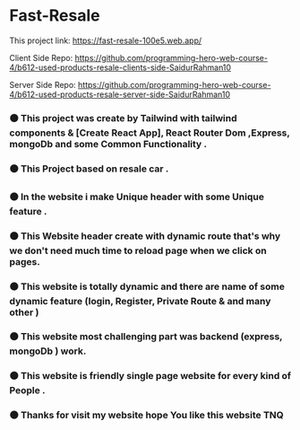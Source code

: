 # Fast-Resale

This project link: https://fast-resale-100e5.web.app/

Client Side Repo: https://github.com/programming-hero-web-course-4/b612-used-products-resale-clients-side-SaidurRahman10

Server Side Repo: https://github.com/programming-hero-web-course-4/b612-used-products-resale-server-side-SaidurRahman10

### ⚫ This project was create by Tailwind with tailwind components & [Create React App], React Router Dom ,Express, mongoDb and some Common Functionality .

### ⚫ This Project based on resale car .

### ⚫ In the website i make Unique header with some Unique feature .

### ⚫ This Website header create with dynamic route that's why we don't need much time to reload page when we click on pages.

### ⚫ This website is totally dynamic and there are name of some dynamic feature (login, Register, Private Route & and many other )

### ⚫ This website most challenging part was backend (express, mongoDb ) work.

### ⚫ This website is friendly single page website for every kind of People .

### ⚫ Thanks for visit my website hope You like this website TNQ
